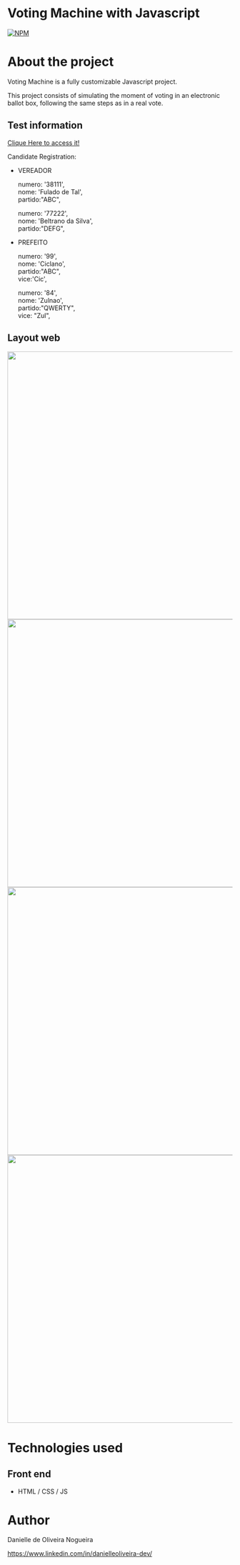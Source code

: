 # Voting Machine with Javascript
[![NPM](https://img.shields.io/npm/l/react)](https://github.com/danielleoliveira-dev/urnaEletronicaProject/blob/main/LICENSE) 

# About the project

Voting Machine is a fully customizable Javascript project.

This project consists of simulating the moment of voting in an electronic ballot box, following the same steps as in a real vote. 


## Test information

<a href="https://danielleoliveira-dev.github.io/urnaEletronicaProject/" target="_blank" >Clique Here to access it!</a>


Candidate Registration:

- VEREADOR<br>

  numero: '38111',<br>
  nome: 'Fulado de Tal',<br>
  partido:"ABC",<br>
  
  numero: '77222',<br>
  nome: 'Beltrano da Silva',<br>
  partido:"DEFG",<br>
  
- PREFEITO <br>

  numero: '99', <br>
  nome: 'Ciclano', <br>
  partido:"ABC", <br>
  vice:'Cic', <br>
  
  numero: '84', <br>
  nome: 'Zulnao', <br>
  partido:"QWERTY",<br>
  vice: "Zul",<br>
  

## Layout web

<div align="center">
<img src= "https://user-images.githubusercontent.com/81488971/145229358-32ddeaa0-9732-4431-99d2-6c6205ed34fc.PNG" width="600px" />
</div>
<div align="center">
<img src= "https://user-images.githubusercontent.com/81488971/145229373-fad93bce-d893-45ea-851f-b5ad05b745d2.PNG" width="600px" />
</div>
<div align="center">
<img src= "https://user-images.githubusercontent.com/81488971/145232476-de5a24f3-9acc-41b1-b295-aad107016347.PNG" width="600px" />
</div>
<div align="center">
<img src= "https://user-images.githubusercontent.com/81488971/145229379-4393bc58-3c9a-42ed-9db7-ac955082a14f.PNG" width="600px" />
</div>

# Technologies used

## Front end
- HTML / CSS / JS 

# Author

Danielle de Oliveira Nogueira

https://www.linkedin.com/in/danielleoliveira-dev/





